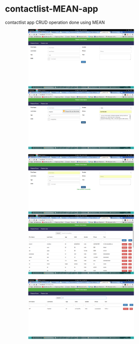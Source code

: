 # contactlist-MEAN-app
contactlist app CRUD operation done using MEAN
<p align="center">
  <img src="https://github.com/mujawar/patient-information-form/blob/master/snaps/Screenshot%20from%202016-11-25%2012:26:32.png" width="350"/>
  <img src="https://github.com/mujawar/patient-information-form/blob/master/snaps/Screenshot%20from%202016-11-25%2012:27:31.png" width="350"/>
</p>
<p align="center">
  <img src="https://github.com/mujawar/patient-information-form/blob/master/snaps/Screenshot%20from%202016-11-25%2012:27:39.png" width="350"/>
  <img src="https://github.com/mujawar/patient-information-form/blob/master/snaps/Screenshot%20from%202016-11-25%2012:27:46.png" width="350"/>
</p>
<p align="center">
  <img src="https://github.com/mujawar/patient-information-form/blob/master/snaps/Screenshot%20from%202016-11-25%2012:28:00.png" width="350"/>
</p>


